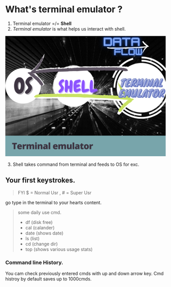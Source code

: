 # What's terminal emulator ?
1. Terminal emulator =/= **Shell**
2. *Terminal emulator* is what helps us interact with shell.

![terminal_emulator][TM]

3. Shell takes command from terminal and feeds to
OS for exc. 

## Your first keystrokes.
>FYI $ = Normal Usr , # = Super Usr

go type in the terminal to your hearts content.

>some daily use cmd.
>- df (disk free)
>- cal (calander)
>- date (shows date)
>- ls (list)
>- cd (change dir)
>- top (shows various usage stats)



### Command line History.
You cam check previously entered cmds with up and down arrow key.  Cmd
histroy by default saves up to 1000cmds.


[TM]:https://github.com/anil-650/Zet/blob/adaa38b4043edf543f955d812edda4b0f825ae45/Terminal_emulator.png
